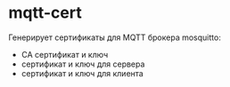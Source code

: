 # mqtt-cert


Генерирует сертификаты для MQTT брокера mosquitto: 
* CA сертификат и ключ 
* сертификат и ключ для сервера 
* сертификат и ключ для клиента
  
